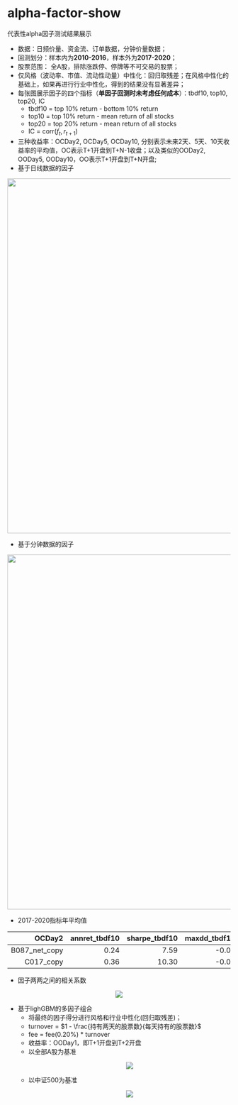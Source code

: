 # alpha-factor-show
代表性alpha因子测试结果展示
* 数据：日频价量、资金流、订单数据，分钟价量数据；
* 回测划分：样本内为**2010-2016**，样本外为**2017-2020**；
* 股票范围： 全A股，排除涨跌停、停牌等不可交易的股票；
* 仅风格（波动率、市值、流动性动量）中性化：回归取残差；在风格中性化的基础上，如果再进行行业中性化，得到的结果没有显著差异；
* 每张图展示因子的四个指标（**单因子回测时未考虑任何成本**）：tbdf10, top10, top20, IC
  - tbdf10 = top 10% return - bottom 10% return
  - top10 = top 10% return - mean return of all stocks
  - top20 = top 20% return - mean return of all stocks
  - IC = corr($f_t, r_{t+1}$)
* 三种收益率：OCDay2, OCDay5, OCDay10, 分别表示未来2天、5天、10天收益率的平均值，OC表示T+1开盘到T+N-1收盘；以及类似的OODay2, OODay5, OODay10，OO表示T+1开盘到T+N开盘;
* 基于日线数据的因子
<p align="center"><img src="https://github.com/Jensenberg/alpha-factor-show/blob/master/B087_net_copy_figures_20100104_20200605.png" width="800"/></p>
  
* 基于分钟数据的因子
<p align="center"><img src="https://github.com/Jensenberg/alpha-factor-show/blob/master/C017_copy_figures_20100104_20200605.png" width="800"/></p>

* 2017-2020指标年平均值

| OCDay2| annret_tbdf10 | sharpe_tbdf10 | maxdd_tbdf10 | annret_top10 | sharpe_top10 | maxdd_top10 | annret_top20 | sharpe_top20 | maxdd_top20 | mean_IC | tstat_IC |
| -------: | ------------: | ------------: | -----------: | -----------: | -----------: | ----------: | -----------: | -----------: | ----------: | ------: | -------: |
|B087_net_copy| 0.24          | 7.59          | -0.01        | 0.12         | 3.66         | -0.01       | 0.12         | 5.38         | -0.01       | 0.02    | 9.38     |
|C017_copy|          0.36 |          10.30 |        -0.01 |         0.16 |         7.44 |       -0.01 |         0.13 |         8.62 |       -0.01 |    0.03 |    11.53 |

* 因子两两之间的相关系数

<p align="center">
<img src="https://github.com/Jensenberg/alpha-factor-show/blob/master/corr.png"/></p>

* 基于lighGBM的多因子组合
  - 将最终的因子得分进行风格和行业中性化(回归取残差)；
  - turnover = $1 - \frac{持有两天的股票数}{每天持有的股票数}$
  - fee = fee(0.20%) * turnover
  - 收益率：OODay1，即T+1开盘到T+2开盘
  - 以全部A股为基准<p align="center"><img src="https://github.com/Jensenberg/alpha-factor-show/blob/master/lgb-reg-cumsum-market-mean.png"/></p>
  - 以中证500为基准<p align="center"><img src="https://github.com/Jensenberg/alpha-factor-show/blob/master/lgb-reg-cumsum-zz500.png"/></p>
